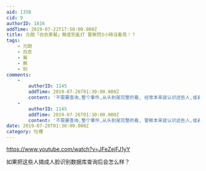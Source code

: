 ```yaml
---
aid: 1350
cid: 9
authorID: 1816
addTime: 2019-07-22T17:50:00.000Z
title: 元朗「白衣黑幫」無差別亂打 警察閃3小時沒看見！？
tags:
    - 元朗
    - 白衣
    - 幫
    - 無
    - 別
comments:
    -
        authorID: 1145
        addTime: 2019-07-26T01:30:00.000Z
        content: '不需要查询,整个事件,从头到尾完整的看, 经常本来就认识这些人,或者知道这些人的存在, 根本都不需要什么面容识别技术'
    -
        authorID: 1145
        addTime: 2019-07-26T01:30:00.000Z
        content: '不需要查询,整个事件,从头到尾完整的看, 警察本来就认识这些人,或者知道这些人的存在, 根本都不需要什么面容识别技术'
date: 2019-07-26T01:30:00.000Z
category: 吐槽
---
```


https://www.youtube.com/watch?v=JFeZejFJ1yY

如果把这些人搞成人脸识别数据库查询后会怎么样？
